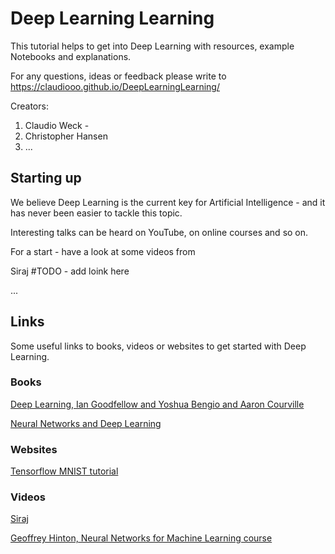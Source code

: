 # Deep Learning Learning

This tutorial helps to get into Deep Learning with resources, example Notebooks and explanations.

For any questions, ideas or feedback please write to https://claudiooo.github.io/DeepLearningLearning/


Creators:
1. Claudio Weck -
2. Christopher Hansen
3. ...


## Starting up

We believe Deep Learning is the current key for Artificial Intelligence - and it has never been easier to tackle this topic.

Interesting talks can be heard on YouTube, on online courses and so on.

For a start - have a look at some videos from

Siraj
#TODO - add loink here

...


## Links

Some useful links to books, videos or websites to get started with Deep Learning.

### Books

[Deep Learning, Ian Goodfellow and Yoshua Bengio and Aaron Courville](http://www.deeplearningbook.org/)

[Neural Networks and Deep Learning](http://neuralnetworksanddeeplearning.com/)

### Websites

[Tensorflow MNIST tutorial](https://www.tensorflow.org/get_started/mnist/beginners)


### Videos

[Siraj](https://www.youtube.com/channel/UCWN3xxRkmTPmbKwht9FuE5A)

[Geoffrey Hinton, Neural Networks for Machine Learning course](https://www.youtube.com/watch?v=cbeTc-Urqak&list=PLoRl3Ht4JOcdU872GhiYWf6jwrk_SNhz9)
